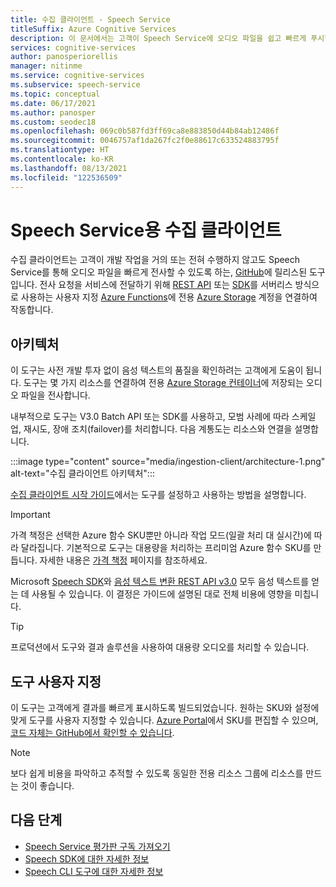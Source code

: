 ```yaml
---
title: 수집 클라이언트 - Speech Service
titleSuffix: Azure Cognitive Services
description: 이 문서에서는 고객이 Speech Service에 오디오 파일을 쉽고 빠르게 푸시할 수 있도록 하는, GitHub에 릴리스된 도구에 대해 설명합니다.
services: cognitive-services
author: panosperiorellis
manager: nitinme
ms.service: cognitive-services
ms.subservice: speech-service
ms.topic: conceptual
ms.date: 06/17/2021
ms.author: panosper
ms.custom: seodec18
ms.openlocfilehash: 069c0b587fd3ff69ca8e883850d44b84ab12486f
ms.sourcegitcommit: 0046757af1da267fc2f0e88617c633524883795f
ms.translationtype: HT
ms.contentlocale: ko-KR
ms.lasthandoff: 08/13/2021
ms.locfileid: "122536509"
---
```

# <a name="ingestion-client-for-the-speech-service"></a>Speech Service용 수집 클라이언트

수집 클라이언트는 고객이 개발 작업을 거의 또는 전혀 수행하지 않고도 Speech Service를 통해 오디오 파일을 빠르게 전사할 수 있도록 하는, [GitHub](https://github.com/Azure-Samples/cognitive-services-speech-sdk/tree/master/samples/ingestion)에 릴리스된 도구입니다. 전사 요청을 서비스에 전달하기 위해 [REST API](https://azure.microsoft.com/services/functions/) 또는 [SDK](speech-sdk.md)를 서버리스 방식으로 사용하는 사용자 지정 [Azure Functions](rest-speech-to-text.md)에 전용 [Azure Storage](https://azure.microsoft.com/product-categories/storage/) 계정을 연결하여 작동합니다.  

## <a name="architecture"></a>아키텍처

이 도구는 사전 개발 투자 없이 음성 텍스트의 품질을 확인하려는 고객에게 도움이 됩니다. 도구는 몇 가지 리소스를 연결하여 전용 [Azure Storage 컨테이너](https://azure.microsoft.com/product-categories/storage/)에 저장되는 오디오 파일을 전사합니다.

내부적으로 도구는 V3.0 Batch API 또는 SDK를 사용하고, 모범 사례에 따라 스케일 업, 재시도, 장애 조치(failover)를 처리합니다. 다음 계통도는 리소스와 연결을 설명합니다.

:::image type="content" source="media/ingestion-client/architecture-1.png" alt-text="수집 클라이언트 아키텍처":::

[수집 클라이언트 시작 가이드](https://github.com/Azure-Samples/cognitive-services-speech-sdk/blob/master/samples/ingestion/ingestion-client/Setup/guide.md)에서는 도구를 설정하고 사용하는 방법을 설명합니다.

> [!IMPORTANT]
> 가격 책정은 선택한 Azure 함수 SKU뿐만 아니라 작업 모드(일괄 처리 대 실시간)에 따라 달라집니다. 기본적으로 도구는 대용량을 처리하는 프리미엄 Azure 함수 SKU를 만듭니다. 자세한 내용은 [가격 책정](https://azure.microsoft.com/pricing/details/functions/) 페이지를 참조하세요.

Microsoft [Speech SDK](speech-sdk.md)와 [음성 텍스트 변환 REST API v3.0](rest-speech-to-text.md#speech-to-text-rest-api-v30) 모두 음성 텍스트를 얻는 데 사용될 수 있습니다. 이 결정은 가이드에 설명된 대로 전체 비용에 영향을 미칩니다. 

> [!TIP]
> 프로덕션에서 도구와 결과 솔루션을 사용하여 대용량 오디오를 처리할 수 있습니다.

## <a name="tool-customization"></a>도구 사용자 지정

이 도구는 고객에게 결과를 빠르게 표시하도록 빌드되었습니다. 원하는 SKU와 설정에 맞게 도구를 사용자 지정할 수 있습니다. [Azure Portal](https://portal.azure.com)에서 SKU를 편집할 수 있으며, [코드 자체는 GitHub에서 확인할 수 있습니다](https://github.com/Azure-Samples/cognitive-services-speech-sdk/tree/master/samples/batch).

> [!NOTE]
> 보다 쉽게 비용을 파악하고 추적할 수 있도록 동일한 전용 리소스 그룹에 리소스를 만드는 것이 좋습니다.

## <a name="next-steps"></a>다음 단계

* [Speech Service 평가판 구독 가져오기](https://azure.microsoft.com/try/cognitive-services/)
* [Speech SDK에 대한 자세한 정보](./speech-sdk.md)
* [Speech CLI 도구에 대한 자세한 정보](./spx-overview.md)
